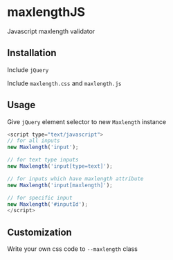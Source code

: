 # maxlengthJS
Javascript maxlength validator

## Installation
Include `jQuery`

Include `maxlength.css` and `maxlength.js`

## Usage
Give `jQuery` element selector to new `Maxlength` instance
```js
<script type="text/javascript">
// for all inputs
new Maxlength('input');

// for text type inputs
new Maxlength('input[type=text]');

// for inputs which have maxlength attribute
new Maxlength('input[maxlength]');

// for specific input
new Maxlength('#inputId');
</script>
```

## Customization
Write your own css code to `--maxlength` class
